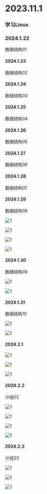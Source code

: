 # 2023.11.1

### 学习Linux

### 2024.1.22

数据结构01

#### 2024.1.23

数据结构02

#### 2024.1.24

数据结构03

#### 2024.1.25

数据结构04

#### 2024.1.26

数据结构05

#### 2024.1.27

数据结构06

#### 2024.1.28

数据结构07

#### 2024.1.29

数据结构08

![1](./032.jpg)

![1](./033.jpg)

![1](./034.jpg)

![1](./035.jpg)

#### 2024.1.30

数据结构09

![1](./036.jpg)

![1](./037.jpg)

#### 2024.1.31

数据结构10

![1](./039.jpg)

![1](./038.jpg)

#### 2024.2.1

![1](./040.jpg)

![1](./041.jpg)

![1](./042.jpg)

#### 2024.2.2

计组02

![1](./043.jpg)

![1](./044.jpg)

![1](./045.jpg)

![1](./046.jpg)

#### 2024.2.3

计组03

![1](./047.jpg)

![1](./048.jpg)

![1](./049.jpg)
